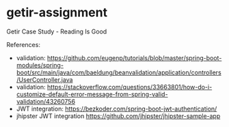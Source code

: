 # getir-assignment
Getir Case Study - Reading Is Good

References: 
- validation: https://github.com/eugenp/tutorials/blob/master/spring-boot-modules/spring-boot/src/main/java/com/baeldung/beanvalidation/application/controllers/UserController.java
- validation: https://stackoverflow.com/questions/33663801/how-do-i-customize-default-error-message-from-spring-valid-validation/43260756
- JWT integration: https://bezkoder.com/spring-boot-jwt-authentication/
- jhipster JWT integration https://github.com/jhipster/jhipster-sample-app
